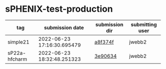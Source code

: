 # sPHENIX-test-production
|tag     |submission date   |submission dir    | submitting user |
|--------|------------------|------------------|-----------------|
|simple21|2022-06-23 17:16:30.695479|[a8f374f](https://github.com/klendathu2k/sPHENIX-test-production/tree/a8f374f/simple21)|jwebb2|
|sP22a-hfcharm|2022-06-23 18:32:48.251323|[3e90634](https://github.com/klendathu2k/sPHENIX-test-production/tree/3e90634/sP22a-hfcharm)|jwebb2|
